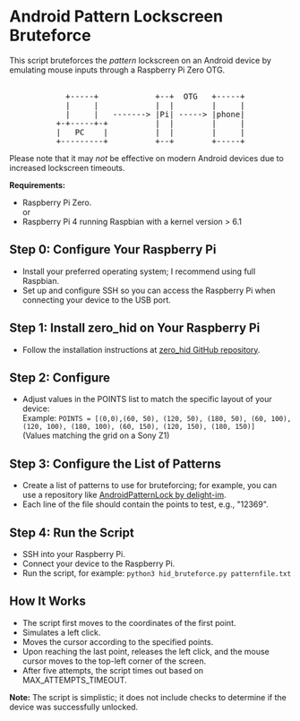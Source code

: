 # Android Pattern Lockscreen Bruteforce

This script bruteforces the *pattern* lockscreen on an Android device by emulating mouse inputs through a Raspberry Pi Zero OTG.<br /><br />
<pre align="center">
  +-----+            +--+  OTG   +-----+
  |     |            |  |        |     |
  |     |   -------> |Pi| -----> |phone|
+-+-----+-+          |  |        |     |
|   PC    |          |  |        |     |
+---------+          +--+        +-----+
</pre>

Please note that it may *not* be effective on modern Android devices due to increased lockscreen timeouts.

**Requirements:**
- Raspberry Pi Zero.<br />
or<br />
- Raspberry Pi 4 running Raspbian with a kernel version > 6.1

## Step 0: Configure Your Raspberry Pi
- Install your preferred operating system; I recommend using full Raspbian.
- Set up and configure SSH so you can access the Raspberry Pi when connecting your device to the USB port.

## Step 1: Install zero_hid on Your Raspberry Pi
- Follow the installation instructions at [zero_hid GitHub repository](https://github.com/thewh1teagle/zero-hid).

## Step 2: Configure
- Adjust values in the POINTS list to match the specific layout of your device:<br />
  Example: `POINTS = [(0,0),(60, 50), (120, 50), (180, 50), (60, 100), (120, 100), (180, 100), (60, 150), (120, 150), (180, 150)]`<br />
  (Values matching the grid on a Sony Z1)

## Step 3: Configure the List of Patterns
- Create a list of patterns to use for bruteforcing; for example, you can use a repository like [AndroidPatternLock by delight-im](https://github.com/delight-im/AndroidPatternLock).<br />
- Each line of the file should contain the points to test, e.g., "12369".

## Step 4: Run the Script
- SSH into your Raspberry Pi.
- Connect your device to the Raspberry Pi.
- Run the script, for example: `python3 hid_bruteforce.py patternfile.txt`

## How It Works
- The script first moves to the coordinates of the first point.
- Simulates a left click.
- Moves the cursor according to the specified points.
- Upon reaching the last point, releases the left click, and the mouse cursor moves to the top-left corner of the screen.
- After five attempts, the script times out based on MAX_ATTEMPTS_TIMEOUT.

**Note:** The script is simplistic; it does not include checks to determine if the device was successfully unlocked.

